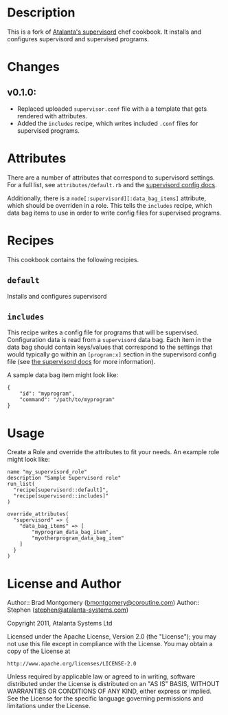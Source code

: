 Description
===========

This is a fork of [Atalanta's supervisord](https://github.com/Atalanta/chef-supervisord) chef cookbook. It installs and configures supervisord and supervised programs.

Changes
=======
## v0.1.0:
* Replaced uploaded `supervisor.conf` file with a a template that gets rendered with attributes.
* Added the `includes` recipe, which writes included `.conf` files for supervised programs.

Attributes
==========
There are a number of attributes that correspond to supervisord settings. For a full list, see `attributes/default.rb` and the [supervisord config docs](http://supervisord.org/configuration.html).

Additionally, there is a `node[:supervisord][:data_bag_items]` attribute, which should be overriden in a role. This tells the `includes` recipe, which data bag items to use in order to write config files for supervised programs.

Recipes
=======
This cookbook contains the following recipies.

`default`
---------
Installs and configures supervisord

`includes`
------------------
This recipe writes a config file for programs that will be supervised. Configuration data is read from a `supervisord` data bag. Each item in the data bag should contain keys/values that correspond to the settings that would typically go within an `[program:x]` section in the supervisord config file (see [the supervisord docs](http://supervisord.org/configuration.html#program-x-section-example) for more information).

A sample data bag item might look like:

    {
        "id": "myprogram",
        "command": "/path/to/myprogram"
    }


Usage
=====

Create a Role and override the attributes to fit your needs. An example role might look like:

    name "my_supervisord_role"
    description "Sample Supervisord role"
    run_list(
      "recipe[supervisord::default]",
      "recipe[supervisord::includes]"
    )

    override_attributes(
      "supervisord" => {
        "data_bag_items" => [
            "myprogram_data_bag_item", 
            "myotherprogram_data_bag_item" 
        ]
      }
    )

License and Author
==================

Author:: Brad Montgomery (<bmontgomery@coroutine.com>)
Author:: Stephen (<stephen@atalanta-systems.com>)

Copyright 2011, Atalanta Systems Ltd

Licensed under the Apache License, Version 2.0 (the "License");
you may not use this file except in compliance with the License.
You may obtain a copy of the License at

    http://www.apache.org/licenses/LICENSE-2.0

Unless required by applicable law or agreed to in writing, software
distributed under the License is distributed on an "AS IS" BASIS,
WITHOUT WARRANTIES OR CONDITIONS OF ANY KIND, either express or implied.
See the License for the specific language governing permissions and
limitations under the License.
